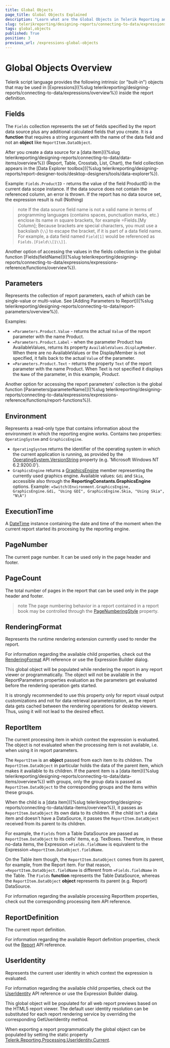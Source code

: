 ```yaml
---
title: Global Objects
page_title: Global Objects Explained
description: "Learn what are the Global Objects in Telerik Reporting and how you may use them in the expressions in reports."
slug: telerikreporting/designing-reports/connecting-to-data/expressions/expressions-reference/global-objects
tags: global,objects
published: True
position: 3
previous_url: /expressions-global-objects
---
```


# Global Objects Overview

Telerik script language provides the following intrinsic (or "built-in") objects that may be used in [Expressions]({%slug telerikreporting/designing-reports/connecting-to-data/expressions/overview%}) inside the report definition.

## Fields

The `Fields` collection represents the set of fields specified by the report data source plus any additional calculated fields that you create. It is a __function__ that requires a string argument with the name of the data field and not an __object__ like `ReportItem.DataObject`.

After you create a data source for a [data item]({%slug telerikreporting/designing-reports/connecting-to-data/data-items/overview%}) (Report, Table, Crosstab, List, Chart), the field collection appears in the [Data Explorer toolbox]({%slug telerikreporting/designing-reports/report-designer-tools/desktop-designers/tools/data-explorer%}).

Example: `Fields.ProductID` - returns the value of the field ProductID in the current data scope instance. If the data source does not contain the referenced column, an error is thrown. If the report has no data source set, the expression result is null (Nothing)

>note If the data source field name is not a valid name in terms of programming languages (contains spaces, punctuation marks, etc.) enclose its name in square brackets, for example =Fields.[My Column]; Because brackets are special characters, you must use a backslash (`\\`) to escape the bracket, if it is part of a data field name. For example, a data field named `Field[1]` would be referenced as `Fields.[Field\\[1\\]]`.

Another option of accessing the values in the fields collection is the global function [Fields(fieldName)]({%slug telerikreporting/designing-reports/connecting-to-data/expressions/expressions-reference/functions/overview%}).

## Parameters

Represents the collection of report parameters, each of which can be single-value or multi-value. See [Adding Parameters to Report]({%slug telerikreporting/designing-reports/connecting-to-data/report-parameters/overview%}).

Examples: 

* `=Parameters.Product.Value` - returns the actual `Value` of the report parameter with the name Product.
* `=Parameters.Product.Label` - when the parameter Product has AvailableValues, returns its property `AvailableValues.DisplayMember`. When there are no AvailableValues or the DisplayMember is not specified, it falls back to the actual `Value` of the parameter.
* `=Parameters.Product.Text` - returns the property `Text` of the report parameter with the name Product. When Text is not specified it displays the `Name` of the parameter, in this example, _Product_.

Another option for accessing the report parameters' collection is the global function [Parameters(parameterName)]({%slug telerikreporting/designing-reports/connecting-to-data/expressions/expressions-reference/functions/report-functions%}).

## Environment

Represents a read-only type that contains information about the environment in which the reporting engine works. Contains two properties: `OperatingSystem` and `GraphicsEngine`.
 - `OperatingSystem` returns the identifier of the operating system in which the current application is running, as provided by the [OperatingSystem.VersionString](https://learn.microsoft.com/en-us/dotnet/api/system.operatingsystem.versionstring) property (e.g. 'Microsoft Windows NT 6.2.9200.0').
 - `GraphicsEngine` returns a [GraphicsEngine](/api/telerik.drawing.contract.graphicsengine) member representing the currently used graphics engine. Available values: `Gdi` and `Skia`, accessible also through the **ReportingConstants.GraphicsEngine** options. Example: ```=Switch(Environment.GraphicsEngine, GraphicsEngine.Gdi, "Using GDI", GraphicsEngine.Skia, "Using Skia", "N\A")```

## ExecutionTime

A [DateTime](https://learn.microsoft.com/en-us/dotnet/api/system.datetime) instance containing the date and time of the moment when the current report started its procesing by the reporting engine.

## PageNumber

The current page number. It can be used only in the page header and footer. 

## PageCount

The total number of pages in the report that can be used only in the page header and footer.

>note The page numbering behavior in a report contained in a report book may be controlled through the [PageNumberingStyle](/api/Telerik.Reporting.Report#Telerik_Reporting_Report_PageNumberingStyle) property.

## RenderingFormat

Represents the runtime rendering extension currently used to render the report.

For information regarding the available child properties, check out the [RenderingFormat](/api/Telerik.Reporting.Processing.RenderingFormat) API reference or use the Expression Builder dialog.

This global object will be populated while rendering the report in any report viewer or programmatically. The object will not be available in the ReportParameters properties evaluation as the parameters get evaluated before the rendering operation gets started.

It is strongly recommended to use this property only for report visual output customizations and not for data retrieval parameterization, as the report data gets cached between the rendering operations for desktop viewers. Thus, using it will not lead to the desired effect.

## ReportItem

The current processing item in which context the expression is evaluated. The object is not evaluated when the processing item is not available, i.e. when using it in report parameters.

The `ReportItem` is an __object__ passed from each item to its children. The `ReportItem.DataObject` in particular holds the data of the parent item, which makes it available to its children. If the parent item is a [data item]({%slug telerikreporting/designing-reports/connecting-to-data/data-items/overview%}) with groups, only the group data is passed as `ReportItem.DataObject` to the corresponding groups and the items within these groups.

When the child is a [data item]({%slug telerikreporting/designing-reports/connecting-to-data/data-items/overview%}), it passes as `ReportItem.DataObject` its own data to its children. If the child isn't a data item and doesn't have a DataSource, it passes the `ReportItem.DataObject` received from its parent to its children.

For example, the `Fields` from a Table DataSource are passed as `ReportItem.DataObject` to its cells' items, e.g. TexBoxes. Therefore, in these no-data items, the Expression `=Fields.fieldName` is equivalent to the Expression `=ReportItem.DataObject.fieldName`.

On the Table item though, the `ReportItem.DataObject` comes from its parent, for example, from the Report item. For that reason, `=ReportItem.DataObject.fieldName` is different from `=Fields.fieldName` in the Table. The `Fields` __function__ represents the Table DataSource, whereas the `ReportItem.DataObject` __object__ represents its parent (e.g. Report) DataSource.

For information regarding the available processing ReportItem properties, check out the corresponding processing item API reference.

## ReportDefinition

The current report definition.

For information regarding the available Report definition properties, check out the [Report](/api/Telerik.Reporting.Report) API reference.

## UserIdentity

Represents the current user identity in which context the expression is evaluated.

For information regarding the available child properties, check out the [UserIdentity](/api/Telerik.Reporting.Processing.UserIdentity) API reference or use the Expression Builder dialog.

This global object will be populated for all web report previews based on the HTML5 report viewer. The default user identity resolution can be substituted for each report rendering service by overriding the corresponding GetUserIdentity method.

When exporting a report programmatically the global object can be populated by setting the static property [Telerik.Reporting.Processing.UserIdentity.Current](/api/Telerik.Reporting.Processing.UserIdentity#Telerik_Reporting_Processing_UserIdentity_Current).
